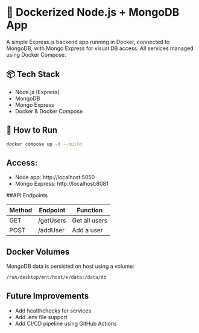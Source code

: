 # 🐳 Dockerized Node.js + MongoDB App

A simple Express.js backend app running in Docker, connected to MongoDB, with Mongo Express for visual DB access. All services managed using Docker Compose.

## 📦 Tech Stack
- Node.js (Express)
- MongoDB
- Mongo Express
- Docker & Docker Compose

## 🚀 How to Run

```bash
docker compose up -d --build
```
## Access:
 * Node app: http://localhost:5050
 * Mongo Express: http://localhost:8081

##API Endpoints

| Method | Endpoint  | Function      |
| ------ | --------- | ------------- |
| GET    | /getUsers | Get all users |
| POST   | /addUser  | Add a user    |

## Docker Volumes
MongoDB data is persisted on host using a volume:
```bash
/run/desktop/mnt/host/e/data:/data/db
```

## Future Improvements
 * Add healthchecks for services
 * Add .env file support
 * Add CI/CD pipeline using GitHub Actions

